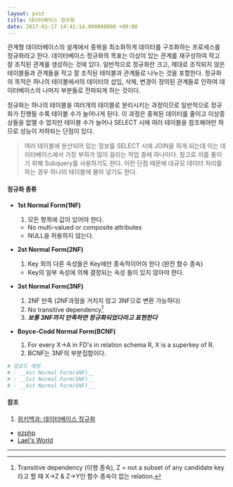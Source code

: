 ```yaml
---
layout: post
title: 데이터베이스 정규화
date: 2017-01-17 14:41:14.000000000 +09:00
---
```

관계형 데이터베이스의 설계에서 중복을 최소화하게 데이터를 구조화하는 프로세스를 정규화라고 한다. 데이터베이스 정규화의 목표는 이상이 있는 관계를 재구성하여 작고 잘 조직된 관계를 생성하는 것에 있다. 일반적으로 정규화란 크고, 제대로 조직되지 않은 테이블들과 관계들을 작고 잘 조직된 테이블과 관계들로 나누는 것을 포함한다. 정규화의 목적은 하나의 테이블에서의 데이터의 삽입, 삭제, 변경이 정의된 관계들로 인하여 데이터베이스의 나머지 부분들로 전파되게 하는 것이다.

정규화는 하나의 테이블을 여러개의 테이블로 분리시키는 과정이므로 일반적으로 정규화가 진행될 수록 테이블 수가 늘어나게 된다. 이 과정은 중복된 데이터를 줄이고 이상증상들을 없앨 수 었지만 테이블 수가 늘어나 SELECT 시에 여러 테이블을 참조해야만 하므로 성능이 저하되는 단점이 있다.

> 여러 테이블에 분산되어 있는 정보를 SELECT 시에 JOIN을 하게 되는데 이는 데이터베이스에서 가장 부하가 많이 걸리는 작업 중에 하나이다. 참고로 이를 줄이기 위해 Subquery를 사용하기도 한다. 이런 단점 때문에 대규모 데이터 처리를 하는 경우 하나의 테이블에 몰아 넣기도 한다.

#### __정규화 종류__

- __1st Normal Form(1NF)__
  1. 모든 항목에 값이 있어야 한다.
  - No multi-valued or composite attributes
  - NULL을 허용하지 않는다.

- __2st Normal Form(2NF)__
  1. Key 외의 다른 속성들은 Key에만 종속적이어야 한다 (완전 함수 종속)
  - Key의 일부 속성에 의해 결정되는 속성 들이 있지 않아야 한다.

- __3st Normal Form(3NF)__
  1. 2NF 만족 (2NF과정을 거치지 않고 3NF으로 변환 가능하다)
  2. No transitive dependency[^1]
  3. _**보통 3NF까지 만족하면 정규화되었다라고 표현한다**_

- __Boyce-Codd Normal Form(BCNF)__
  1. For every X->A in FD's in relation schema R, X is a superkey of R.
  2. BCNF는 3NF의 부분집합이다.

```ruby
# 업로드 예정
# - __4st Normal Form(4NF)__
# - __5st Normal Form(5NF)__
# - __6st Normal Form(6NF)__
```

#### __참조__

1. [위키백과: 데이터베이스 정규화](https://ko.wikipedia.org/wiki/%EB%8D%B0%EC%9D%B4%ED%84%B0%EB%B2%A0%EC%9D%B4%EC%8A%A4_%EC%A0%95%EA%B7%9C%ED%99%94)
- [ezphp](http://brown.ezphp.net/125)
- [Lael's World](http://brown.ezphp.net/125)

---

[^1]: Transitive dependency (이행 종속), Z = not a subset of any candidate key라고 할 때 X->Z & Z->Y인 함수 종속이 없는 relation.


